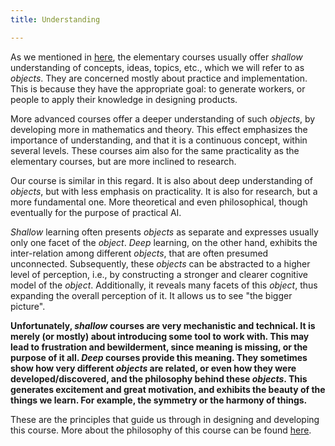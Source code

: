 ```yaml
---
title: Understanding

---
```



As we mentioned in <a href="https://shimon-k.github.io/AGI-Course/en/Introduction/Course presentation">here</a>, the elementary courses usually offer _shallow_ understanding of concepts, ideas, topics, etc., which we will refer to as _objects_. They are concerned mostly about practice and implementation. This is because they have the appropriate goal: to generate workers,  or people to apply their knowledge in designing products.

More advanced courses offer a deeper understanding of such _objects_, by developing more in mathematics and theory. This effect emphasizes the importance of understanding, and that it is a continuous concept, within several levels. These courses aim also for the same practicality as the elementary courses, but are more inclined to research.

Our course is similar in this regard. It is also about deep understanding of _objects_, but with less emphasis on practicality. It is also for research, but a more fundamental one. More theoretical and even philosophical, though eventually for the purpose of practical AI.

_Shallow_ learning often presents _objects_ as separate and expresses usually only one facet of the _object_. _Deep_ learning, on the other hand, exhibits the inter-relation among different _objects_, that are often presumed unconnected. Subsequently, these _objects_ can be abstracted to a higher level of perception, i.e., by constructing a stronger and clearer cognitive model of the _object_. Additionally, it reveals many facets of this _object_, thus expanding the overall perception of it. It allows us to see "the bigger picture".

<b>Unfortunately, _shallow_ courses are very mechanistic and technical. It is merely (or mostly) about introducing some tool to work with. This may lead to frustration and bewilderment, since meaning is missing, or the purpose of it all. _Deep_ courses provide this meaning. They sometimes show how very different _objects_ are related, or even how they were developed/discovered, and the philosophy behind these _objects_. This generates excitement and great motivation, and exhibits the beauty of the things we learn. For example, the symmetry or the harmony of things.</b>

These are the principles that guide us through in designing and developing this course. More about the philosophy of this course can be found <a href="https://shimon-k.github.io/Teaching.html">here</a>.